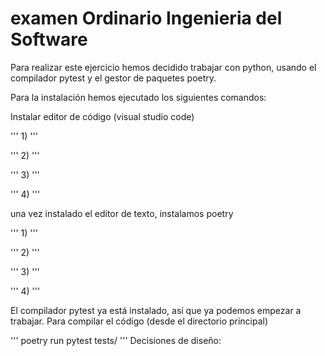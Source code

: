 # examen Ordinario Ingenieria del Software

Para realizar este ejercicio hemos decidido trabajar con python, usando el compilador pytest
y el gestor de paquetes poetry. 

Para la instalación hemos ejecutado los siguientes comandos:

Instalar editor de código (visual studio code)

'''
1)
'''

'''
2)
'''

'''
3)
'''

'''
4)
'''

una vez instalado el editor de texto, instalamos poetry

'''
1)
'''

'''
2)
'''

'''
3)
'''

'''
4)
'''

El compilador pytest ya está instalado, así que ya podemos empezar a trabajar. 
Para compilar el código (desde el directorio principal)

'''
poetry run pytest tests/
'''
Decisiones de diseño: